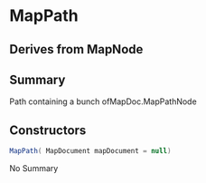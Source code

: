 # MapPath

## Derives from MapNode

## Summary

Path containing a bunch ofMapDoc.MapPathNode
## Constructors

```c#
MapPath( MapDocument mapDocument = null) 
```
No Summary
